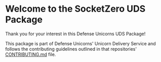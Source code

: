 # Welcome to the SocketZero UDS Package

Thank you for your interest in this Defense Unicorns UDS Package!

This package is part of Defense Unicorns' Unicorn Delivery Service and follows the contributing guidelines outlined in that repositories' [CONTRIBUTING.md](https://github.com/defenseunicorns/uds-common/blob/main/CONTRIBUTING.md) file.
